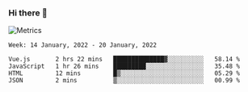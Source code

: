 ### Hi there 👋

![Metrics](https://github.com/radoapx/radoapx/blob/main/github-metrics.svg)

<!--START_SECTION:waka-->
```text
Week: 14 January, 2022 - 20 January, 2022

Vue.js       2 hrs 22 mins   ██████████████▓░░░░░░░░░░   58.14 % 
JavaScript   1 hr 26 mins    █████████░░░░░░░░░░░░░░░░   35.48 % 
HTML         12 mins         █▒░░░░░░░░░░░░░░░░░░░░░░░   05.29 % 
JSON         2 mins          ▒░░░░░░░░░░░░░░░░░░░░░░░░   00.99 % 
```
<!--END_SECTION:waka-->

<!--
**radoapx/radoapx** is a ✨ _special_ ✨ repository because its `README.md` (this file) appears on your GitHub profile.

Here are some ideas to get you started:

- 🔭 I’m currently working on ...
- 🌱 I’m currently learning ...
- 👯 I’m looking to collaborate on ...
- 🤔 I’m looking for help with ...
- 💬 Ask me about ...
- 📫 How to reach me: ...
- 😄 Pronouns: ...
- ⚡ Fun fact: ...
-->
